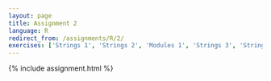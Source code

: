 ```yaml
---
layout: page
title: Assignment 2
language: R
redirect_from: /assignments/R/2/
exercises: ['Strings 1', 'Strings 2', 'Modules 1', 'Strings 3', 'Strings 4', 'Strings 5', 'Strings 6', 'Strings 7', 'Strings 8']
---
```


{% include assignment.html %}
